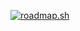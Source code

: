 [![roadmap.sh](https://api.roadmap.sh/v1-badge/wide/657b81265145316d25058b9a?variant=dark)](https://roadmap.sh)

<!--
### Hi there 👋
**roma-bb8/roma-bb8** is a ✨ _special_ ✨ repository because its `README.md` (this file) appears on your GitHub profile.

Here are some ideas to get you started:

- 🔭 I’m currently working on ...
- 🌱 I’m currently learning ...
- 👯 I’m looking to collaborate on ...
- 🤔 I’m looking for help with ...
- 💬 Ask me about ...
- 📫 How to reach me: ...
- 😄 Pronouns: ...
- ⚡ Fun fact: ...
-->
